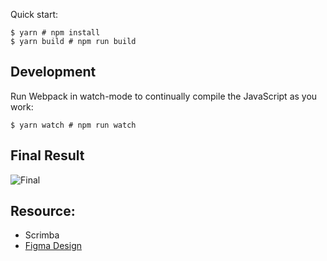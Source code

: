 
Quick start:

```
$ yarn # npm install
$ yarn build # npm run build
````

## Development

Run Webpack in watch-mode to continually compile the JavaScript as you work:

```
$ yarn watch # npm run watch
```

## Final Result 
![Final](./progress/3-final.png)

## Resource: 
- Scrimba
- [Figma Design](https://www.figma.com/file/xA1rJVQOorqMW6xjGdBLcI/ReactFacts?node-id=0%3A1)
